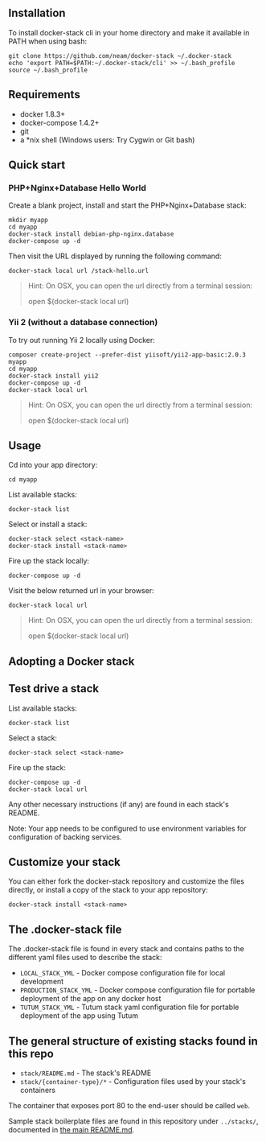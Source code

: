 Installation
------------

To install docker-stack cli in your home directory and make it available in PATH when using bash: 

    git clone https://github.com/neam/docker-stack ~/.docker-stack
    echo 'export PATH=$PATH:~/.docker-stack/cli' >> ~/.bash_profile
    source ~/.bash_profile


Requirements
------------

 * docker 1.8.3+
 * docker-compose 1.4.2+
 * git
 * a *nix shell (Windows users: Try Cygwin or Git bash)


Quick start
---------------------------

### PHP+Nginx+Database Hello World

Create a blank project, install and start the PHP+Nginx+Database stack:

    mkdir myapp
    cd myapp
    docker-stack install debian-php-nginx.database
    docker-compose up -d
    
Then visit the URL displayed by running the following command:
    
    docker-stack local url /stack-hello.url

> Hint: On OSX, you can open the url directly from a terminal session:
>
>    open $(docker-stack local url)


### Yii 2 (without a database connection)

To try out running Yii 2 locally using Docker:

    composer create-project --prefer-dist yiisoft/yii2-app-basic:2.0.3 myapp
    cd myapp
    docker-stack install yii2
    docker-compose up -d
    docker-stack local url

> Hint: On OSX, you can open the url directly from a terminal session:
>
>    open $(docker-stack local url)


Usage
-----

Cd into your app directory:

    cd myapp

List available stacks:

    docker-stack list

Select or install a stack:

    docker-stack select <stack-name>
    docker-stack install <stack-name>

Fire up the stack locally:

    docker-compose up -d

Visit the below returned url in your browser:

    docker-stack local url

> Hint: On OSX, you can open the url directly from a terminal session:
>
>    open $(docker-stack local url)


Adopting a Docker stack
-----------------------

## Test drive a stack

List available stacks:

    docker-stack list

Select a stack:

    docker-stack select <stack-name>

Fire up the stack:

    docker-compose up -d
    docker-stack local url

Any other necessary instructions (if any) are found in each stack's README.

Note: Your app needs to be configured to use environment variables for configuration of backing services.

## Customize your stack

You can either fork the docker-stack repository and customize the files directly, or install a copy of the stack to your app repository:

    docker-stack install <stack-name>

## The .docker-stack file

The .docker-stack file is found in every stack and contains paths to the different yaml files used to describe the stack:
 
 * `LOCAL_STACK_YML` - Docker compose configuration file for local development
 * `PRODUCTION_STACK_YML` - Docker compose configuration file for portable deployment of the app on any docker host
 * `TUTUM_STACK_YML` - Tutum stack yaml configuration file for portable deployment of the app using Tutum

## The general structure of existing stacks found in this repo

 * `stack/README.md` - The stack's README
 * `stack/{container-type}/*` - Configuration files used by your stack's containers
 
The container that exposes port 80 to the end-user should be called `web`.

Sample stack boilerplate files are found in this repository under `../stacks/`, documented in [the main README.md](../README.md#stacks).
